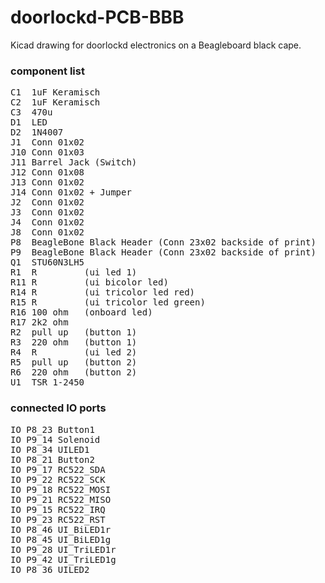 # doorlockd-PCB-BBB

Kicad drawing for doorlockd electronics on a Beagleboard black cape.

### component list
<pre>
C1	1uF Keramisch
C2	1uF Keramisch
C3	470u
D1	LED
D2	1N4007
J1	Conn 01x02
J10	Conn 01x03
J11	Barrel Jack (Switch)
J12	Conn 01x08
J13	Conn 01x02
J14	Conn 01x02 + Jumper 
J2	Conn 01x02
J3	Conn 01x02
J4	Conn 01x02
J8	Conn 01x02
P8	BeagleBone Black Header (Conn 23x02 backside of print) 
P9	BeagleBone Black Header (Conn 23x02 backside of print) 
Q1	STU60N3LH5
R1	R         (ui led 1)
R11	R         (ui bicolor led) 
R14	R         (ui tricolor led red)
R15	R         (ui tricolor led green)
R16	100 ohm   (onboard led) 
R17	2k2 ohm         
R2	pull up   (button 1)
R3	220 ohm   (button 1)
R4	R         (ui led 2)
R5	pull up   (button 2)
R6	220 ohm   (button 2)
U1	TSR 1-2450
</pre>

### connected IO ports
<pre>
IO P8_23 Button1
IO P9_14 Solenoid
IO P8_34 UILED1
IO P8_21 Button2
IO P9_17 RC522_SDA
IO P9_22 RC522_SCK
IO P9_18 RC522_MOSI
IO P9_21 RC522_MISO
IO P9_15 RC522_IRQ
IO P9_23 RC522_RST
IO P8_46 UI_BiLED1r
IO P8_45 UI_BiLED1g
IO P9_28 UI_TriLED1r
IO P9_42 UI_TriLED1g
IO P8_36 UILED2
</pre>

